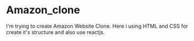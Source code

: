 # Amazon_clone
I'm trying to create Amazon Website Clone. Here i using HTML and CSS for create it's structure and also use reactjs.

